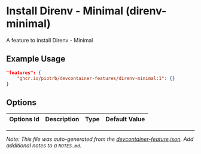 
# Install Direnv - Minimal (direnv-minimal)

A feature to install Direnv - Minimal

## Example Usage

```json
"features": {
    "ghcr.io/piotrb/devcontainer-features/direnv-minimal:1": {}
}
```

## Options

| Options Id | Description | Type | Default Value |
|-----|-----|-----|-----|




---

_Note: This file was auto-generated from the [devcontainer-feature.json](https://github.com/piotrb/devcontainer-features/blob/main/src/direnv-minimal/devcontainer-feature.json).  Add additional notes to a `NOTES.md`._
